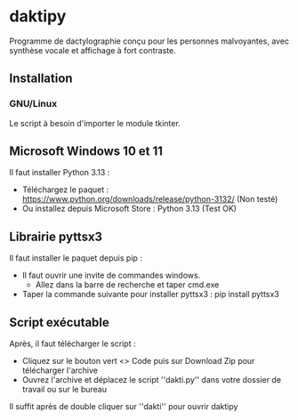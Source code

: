 # daktipy
Programme de dactylographie conçu pour les personnes malvoyantes, avec synthèse
vocale et affichage à fort contraste.

## Installation
### GNU/Linux
Le script à besoin d'importer le module tkinter.

## Microsoft Windows 10 et 11
Il faut installer Python 3.13 :
  * Téléchargez le paquet : https://www.python.org/downloads/release/python-3132/ (Non testé)
  * Ou installez depuis Microsoft Store : Python 3.13 (Test OK)

## Librairie pyttsx3
Il faut installer le paquet depuis pip : 
  * Il faut ouvrir une invite de commandes windows.
    * Allez dans la barre de recherche et taper cmd.exe
  * Taper la commande suivante pour installer pyttsx3 : pip install pyttsx3

## Script exécutable

Après, il faut télécharger le script :
  * Cliquez sur le bouton vert <> Code puis sur Download Zip pour télécharger l'archive
  * Ouvrez l'archive et déplacez le script ''dakti.py'' dans votre dossier de travail ou sur le bureau

Il suffit après de double cliquer sur ''dakti'' pour ouvrir daktipy
